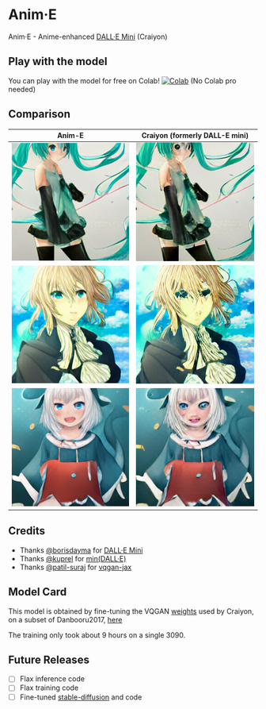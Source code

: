 # Anim·E

Anim·E - Anime-enhanced [DALL·E Mini](https://github.com/borisdayma/dalle-mini) (Craiyon)

## Play with the model

You can play with the model for free on Colab! [![Colab](https://colab.research.google.com/assets/colab-badge.svg)](https://colab.research.google.com/github/cccntu/anim_e/blob/main/app.ipynb) (No Colab pro needed)


## Comparison

| Anim-E              |  Craiyon (formerly DALL-E mini) |
:-------------------------:|:-------------------------:
![](assets/images/hatsune_miku(Anim-E).png)  |  ![](assets/images/hatsune_miku(Craiyon).png)
![](assets/images/violet_evergarden(Anim-E).png)  |  ![](assets/images/violet_evergarden(Craiyon).png)
![](assets/images/vtuber_gawr_gura(Anim-E).png)  |  ![](assets/images/vtuber_gawr_gura(Craiyon).png)

## Credits

* Thanks [@borisdayma](https://github.com/borisdayma) for [DALL·E Mini](https://github.com/borisdayma/dalle-mini)
* Thanks [@kuprel](https://github.com/kuprel) for [min(DALL·E)](https://github.com/kuprel/min-dalle)
* Thanks [@patil-suraj](https://github.com/patil-suraj) for [vqgan-jax](https://github.com/patil-suraj/vqgan-jax)


## Model Card

This model is obtained by fine-tuning the VQGAN [weights](https://huggingface.co/dalle-mini/vqgan_imagenet_f16_16384) used by Craiyon, on a subset of Danbooru2017, [here](https://www.kaggle.com/datasets/mylesoneill/tagged-anime-illustrations)

The training only took about 9 hours on a single 3090.

## Future Releases

* [ ] Flax inference code
* [ ] Flax training code
* [ ] Fine-tuned [stable-diffusion](https://github.com/CompVis/stable-diffusion/blob/main/README.md) and code
